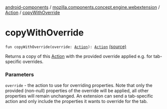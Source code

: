[android-components](../../index.md) / [mozilla.components.concept.engine.webextension](../index.md) / [Action](index.md) / [copyWithOverride](./copy-with-override.md)

# copyWithOverride

`fun copyWithOverride(override: `[`Action`](index.md)`): `[`Action`](index.md) [(source)](https://github.com/mozilla-mobile/android-components/blob/master/components/concept/engine/src/main/java/mozilla/components/concept/engine/webextension/Action.kt#L37)

Returns a copy of this [Action](index.md) with the provided override applied e.g. for tab-specific overrides.

### Parameters

`override` - the action to use for overriding properties. Note that only the provided
(non-null) properties of the override will be applied, all other properties will remain
unchanged. An extension can send a tab-specific action and only include the properties
it wants to override for the tab.
